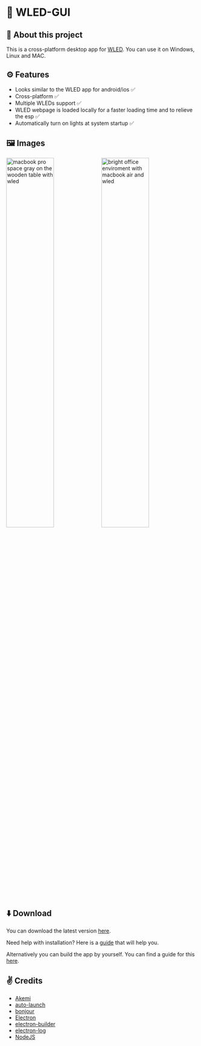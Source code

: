 # 🌈 WLED-GUI

## 👋 About this project
This is a cross-platform desktop app for [WLED](https://github.com/Aircoookie/WLED). You can use it on Windows, Linux and MAC.

## ⚙️ Features
- Looks similar to the WLED app for android/ios ✅
- Cross-platform ✅
- Multiple WLEDs support ✅
- WLED webpage is loaded locally for a faster loading time and to relieve the esp ✅
- Automatically turn on lights at system startup ✅

## 🖼️ Images
<a href="https://ibb.co/R2QF02d"><img src="https://i.ibb.co/6YDMPYL/macbook-pro-space-gray-on-the-wooden-table.jpg" alt="macbook pro space gray on the wooden table with wled"  width="50%"></a><a href="https://ibb.co/g7Ypq7R"><img src="https://i.ibb.co/TTySjTg/bright-office-enviroment-with-macbook-air.jpg" alt="bright office enviroment with macbook air and wled"  width="50%"></a>
 
## ⬇️ Download
You can download the latest version [here](https://github.com/w00000dy/WLED-GUI/releases/latest).

Need help with installation? Here is a [guide](https://github.com/w00000dy/WLED-GUI/wiki) that will help you.

Alternatively you can build the app by yourself. You can find a guide for this [here](https://github.com/w00000dy/WLED-GUI/wiki/How-to-build-from-source).

## ✌️ Credits
- [Akemi](https://github.com/Aircoookie/Akemi)
- [auto-launch](https://www.npmjs.com/package/auto-launch)
- [bonjour](https://www.npmjs.com/package/bonjour)
- [Electron](https://www.electronjs.org/)
- [electron-builder](https://github.com/electron-userland/electron-builder)
- [electron-log](https://www.npmjs.com/package/electron-log)
- [NodeJS](https://nodejs.org/)
